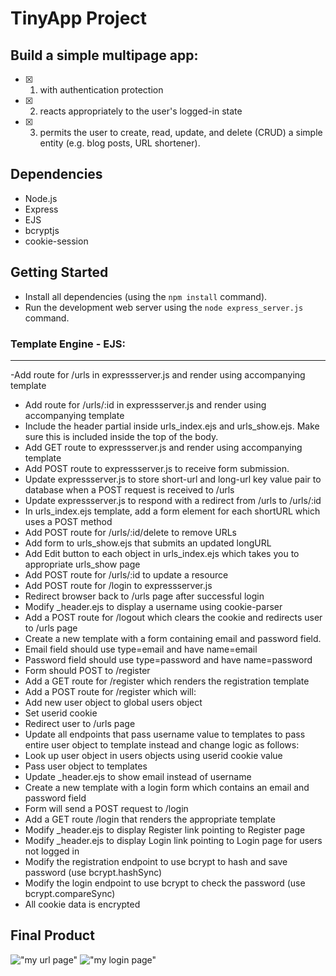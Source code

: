 # TinyApp Project

## Build a simple multipage app:

- [x] 1. with authentication protection
- [x] 2. reacts appropriately to the user's logged-in state
- [x] 3. permits the user to create, read, update, and delete
     (CRUD) a simple entity (e.g. blog posts, URL shortener).

## Dependencies

- Node.js
- Express
- EJS
- bcryptjs
- cookie-session

## Getting Started

- Install all dependencies (using the `npm install` command).
- Run the development web server using the `node express_server.js` command.

###  Template Engine - EJS:

---

-Add route for /urls in expressserver.js and render using accompanying template
- Add route for /urls/:id in expressserver.js and render using accompanying template
- Include the header partial inside urls_index.ejs and urls_show.ejs. Make sure this is included inside the top of the body.
- Add GET route to expressserver.js and render using accompanying template
- Add POST route to expressserver.js to receive form submission.
- Update expressserver.js to store short-url and long-url key value pair to database when a POST request is received to /urls
- Update expressserver.js to respond with a redirect from /urls to /urls/:id
- In urls_index.ejs template, add a form element for each shortURL which uses a POST method
- Add POST route for /urls/:id/delete to remove URLs
- Add form to urls_show.ejs that submits an updated longURL
- Add Edit button to each object in urls_index.ejs which takes you to appropriate urls_show page
- Add POST route for /urls/:id to update a resource
- Add POST route for /login to expressserver.js
- Redirect browser back to /urls page after successful login
- Modify \_header.ejs to display a username using cookie-parser
- Add a POST route for /logout which clears the cookie and redirects user to /urls page
- Create a new template with a form containing email and password field.
- Email field should use type=email and have name=email
- Password field should use type=password and have name=password
- Form should POST to /register
- Add a GET route for /register which renders the registration template
- Add a POST route for /register which will:
- Add new user object to global users object
- Set userid cookie
- Redirect user to /urls page
- Update all endpoints that pass username value to templates to pass entire user object to template instead and change logic as follows:
- Look up user object in users objects using userid cookie value
- Pass user object to templates
- Update \_header.ejs to show email instead of username
- Create a new template with a login form which contains an email and password field
- Form will send a POST request to /login
- Add a GET route /login that renders the appropriate template
- Modify \_header.ejs to display Register link pointing to Register page
- Modify \_header.ejs to display Login link pointing to Login page for users not logged in
- Modify the registration endpoint to use bcrypt to hash and save password (use bcrypt.hashSync)
- Modify the login endpoint to use bcrypt to check the password (use bcrypt.compareSync)
- All cookie data is encrypted

## Final Product

!["my url page"](#./docs/urls-page.png)
!["my login page"](#./docs/login.png)
